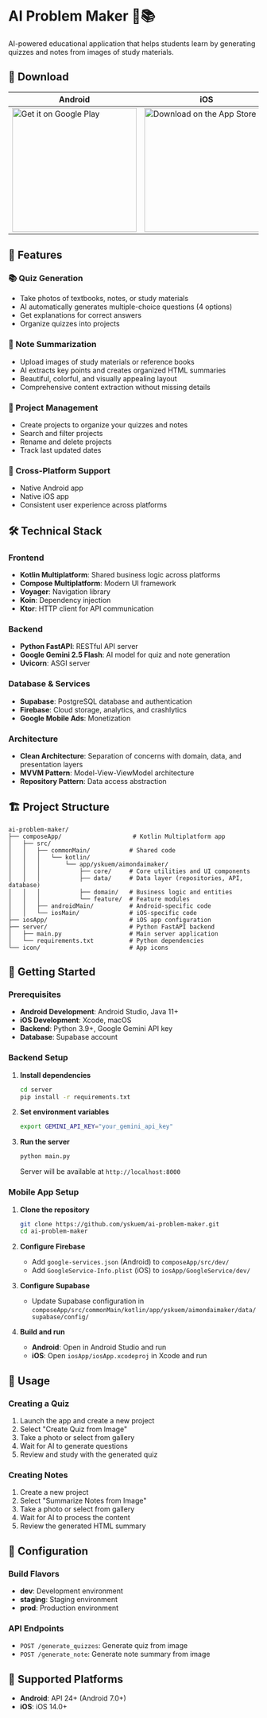# AI Problem Maker 🤖📚

AI-powered educational application that helps students learn by generating quizzes and notes from images of study materials.

## 📲 Download

| Android | iOS |
| --- | --- |
| [<img src="https://play.google.com/intl/en_us/badges/static/images/badges/en_badge_web_generic.png" alt="Get it on Google Play" width="250" />](https://play.google.com/store/apps/details?id=app.yskuem.aimondaimaker) | [<img src="https://tools.applemediaservices.com/api/badges/download-on-the-app-store/black/en-us?size=250x83&releaseDate=2024-09-16" alt="Download on the App Store" width="250" />](https://apps.apple.com/jp/app/ai%E3%83%8E%E3%83%BC%E3%83%88%E3%82%B9%E3%82%AD%E3%83%A3%E3%83%B3-%E5%86%99%E7%9C%9F%E3%81%8B%E3%82%89%E5%BE%A9%E7%BF%92%E5%95%8F%E9%A1%8C-%E9%9B%BB%E5%AD%90%E3%83%8E%E3%83%BC%E3%83%88%E4%BD%9C%E6%88%90/id6746667907) |

## 🌟 Features

### 📚 Quiz Generation
- Take photos of textbooks, notes, or study materials
- AI automatically generates multiple-choice questions (4 options)
- Get explanations for correct answers
- Organize quizzes into projects

### 📝 Note Summarization
- Upload images of study materials or reference books
- AI extracts key points and creates organized HTML summaries
- Beautiful, colorful, and visually appealing layout
- Comprehensive content extraction without missing details

### 📁 Project Management
- Create projects to organize your quizzes and notes
- Search and filter projects
- Rename and delete projects
- Track last updated dates

### 🚀 Cross-Platform Support
- Native Android app
- Native iOS app
- Consistent user experience across platforms

## 🛠️ Technical Stack

### Frontend
- **Kotlin Multiplatform**: Shared business logic across platforms
- **Compose Multiplatform**: Modern UI framework
- **Voyager**: Navigation library
- **Koin**: Dependency injection
- **Ktor**: HTTP client for API communication

### Backend
- **Python FastAPI**: RESTful API server
- **Google Gemini 2.5 Flash**: AI model for quiz and note generation
- **Uvicorn**: ASGI server

### Database & Services
- **Supabase**: PostgreSQL database and authentication
- **Firebase**: Cloud storage, analytics, and crashlytics
- **Google Mobile Ads**: Monetization

### Architecture
- **Clean Architecture**: Separation of concerns with domain, data, and presentation layers
- **MVVM Pattern**: Model-View-ViewModel architecture
- **Repository Pattern**: Data access abstraction

## 🏗️ Project Structure

```
ai-problem-maker/
├── composeApp/                    # Kotlin Multiplatform app
│   ├── src/
│   │   ├── commonMain/           # Shared code
│   │   │   └── kotlin/
│   │   │       └── app/yskuem/aimondaimaker/
│   │   │           ├── core/     # Core utilities and UI components
│   │   │           ├── data/     # Data layer (repositories, API, database)
│   │   │           ├── domain/   # Business logic and entities
│   │   │           └── feature/  # Feature modules
│   │   ├── androidMain/          # Android-specific code
│   │   └── iosMain/              # iOS-specific code
├── iosApp/                       # iOS app configuration
├── server/                       # Python FastAPI backend
│   ├── main.py                   # Main server application
│   └── requirements.txt          # Python dependencies
└── icon/                         # App icons
```

## 🚀 Getting Started

### Prerequisites
- **Android Development**: Android Studio, Java 11+
- **iOS Development**: Xcode, macOS
- **Backend**: Python 3.9+, Google Gemini API key
- **Database**: Supabase account

### Backend Setup

1. **Install dependencies**
   ```bash
   cd server
   pip install -r requirements.txt
   ```

2. **Set environment variables**
   ```bash
   export GEMINI_API_KEY="your_gemini_api_key"
   ```

3. **Run the server**
   ```bash
   python main.py
   ```
   Server will be available at `http://localhost:8000`

### Mobile App Setup

1. **Clone the repository**
   ```bash
   git clone https://github.com/yskuem/ai-problem-maker.git
   cd ai-problem-maker
   ```

2. **Configure Firebase**
   - Add `google-services.json` (Android) to `composeApp/src/dev/`
   - Add `GoogleService-Info.plist` (iOS) to `iosApp/GoogleService/dev/`

3. **Configure Supabase**
   - Update Supabase configuration in `composeApp/src/commonMain/kotlin/app/yskuem/aimondaimaker/data/supabase/config/`

4. **Build and run**
   - **Android**: Open in Android Studio and run
   - **iOS**: Open `iosApp/iosApp.xcodeproj` in Xcode and run

## 🎯 Usage

### Creating a Quiz
1. Launch the app and create a new project
2. Select "Create Quiz from Image"
3. Take a photo or select from gallery
4. Wait for AI to generate questions
5. Review and study with the generated quiz

### Creating Notes
1. Create a new project
2. Select "Summarize Notes from Image"
3. Take a photo or select from gallery
4. Wait for AI to process the content
5. Review the generated HTML summary

## 🔧 Configuration

### Build Flavors
- **dev**: Development environment
- **staging**: Staging environment
- **prod**: Production environment

### API Endpoints
- `POST /generate_quizzes`: Generate quiz from image
- `POST /generate_note`: Generate note summary from image

## 📱 Supported Platforms

- **Android**: API 24+ (Android 7.0+)
- **iOS**: iOS 14.0+

